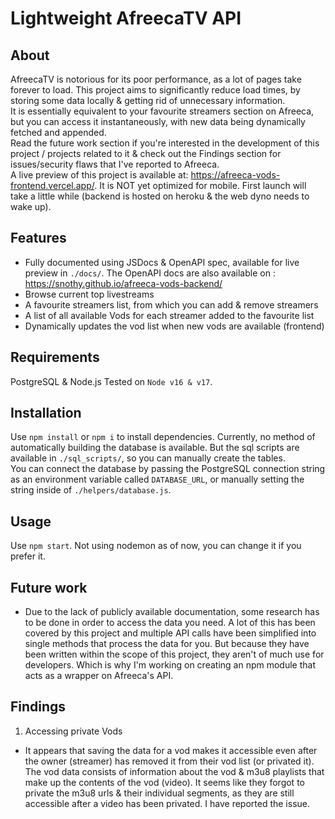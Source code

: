 # Lightweight AfreecaTV API

## About
AfreecaTV is notorious for its poor performance, as a lot of pages take forever to load. This
project aims to significantly reduce load times, by storing some data locally & getting rid of
unnecessary information. </br>
It is essentially equivalent to your favourite streamers section on Afreeca, but you can access it
instantaneously, with new data being dynamically fetched and appended. </br>
Read the future work section if you're interested in the development of this project / projects related to it & check out the Findings section for issues/security flaws that I've reported to Afreeca. </br>
A live preview of this project is available at: https://afreeca-vods-frontend.vercel.app/. 
It is NOT yet optimized for mobile. First launch will take a little while (backend is hosted on heroku & the web dyno needs to wake up).

## Features
- Fully documented using JSDocs & OpenAPI spec, available for live preview in `./docs/`.
The OpenAPI docs are also available on : https://snothy.github.io/afreeca-vods-backend/
- Browse current top livestreams
- A favourite streamers list, from which you can add & remove streamers
- A list of all available Vods for each streamer added to the favourite list
- Dynamically updates the vod list when new vods are available (frontend)

## Requirements
PostgreSQL & Node.js
Tested on `Node v16 & v17`.

## Installation
Use `npm install` or `npm i` to install dependencies.
Currently, no method of automatically building the database is available. But the sql scripts
are available in `./sql_scripts/`, so you can manually create the tables. </br>
You can connect the database by passing the PostgreSQL connection string as an environment
variable called `DATABASE_URL`, or manually setting the string inside of `./helpers/database.js`.

## Usage
Use `npm start`. Not using nodemon as of now, you can change it if you prefer it.

## Future work
- Due to the lack of publicly available documentation, some research has to be done in order to
access the data you need. A lot of this has been covered by this project and multiple API calls
have been simplified into single methods that process the data for you. But because they
have been written within the scope of this project, they aren't of much use for developers.
Which is why I'm working on creating an npm module that acts as a wrapper on Afreeca's API.

## Findings
1. Accessing private Vods
- It appears that saving the data for a vod makes it accessible even after the owner (streamer)
has removed it from their vod list (or privated it). </br>
The vod data consists of information about the vod & m3u8 playlists that make up the contents of the vod (video). It seems like they forgot to private the m3u8 urls & their individual segments, as they
are still accessible after a video has been privated. I have reported the issue.
